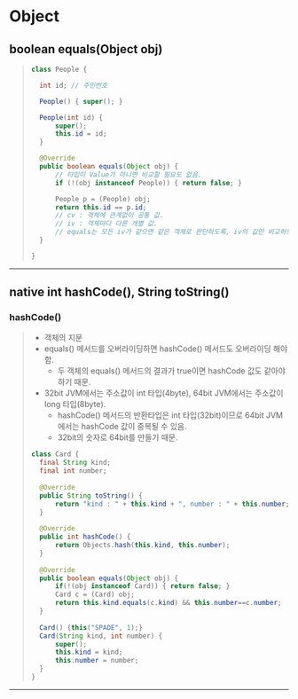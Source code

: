 # Object

## boolean equals(Object obj)
> 
> ```java
> class People {
> 
>   int id; // 주민번호
> 
> 	People() { super(); }
> 
> 	People(int id) {
> 		super();
> 		this.id = id;
> 	}
> 
> 	@Override
> 	public boolean equals(Object obj) {
> 		// 타입이 Value가 아니면 비교할 필요도 없음.
> 		if (!(obj instanceof People)) { return false; }
> 
> 		People p = (People) obj;
> 		return this.id == p.id;
> 		// cv : 객체에 관계없이 공통 값.
> 		// iv : 객체마다 다른 개별 값.
> 		// equals는 모든 iv가 같으면 같은 객체로 판단하도록, iv의 값만 비교하도록 오버라이딩 해야 함.
> 	}
> 
> }
> ```

___

## native int hashCode(), String toString()
### hashCode()
> - 객체의 지문
> - equals() 메서드를 오버라이딩하면 hashCode() 메서드도 오버라이딩 해야 함.
>   - 두 객체의 equals() 메서드의 결과가 true이면 hashCode 값도 같아야 하기 때문.
> - 32bit JVM에서는 주소값이 int 타입(4byte), 64bit JVM에서는 주소값이 long 타입(8byte).
>   - hashCode() 메서드의 반환타입은 int 타입(32bit)이므로 64bit JVM에서는 hashCode 값이 중복될 수 있음.
>   - 32bit의 숫자로 64bit를 만들기 때문.
> 
> ```java
> class Card {
> 	final String kind;
> 	final int number;
> 	
> 	@Override
> 	public String toString() {
> 		return "kind : " + this.kind + ", number : " + this.number;
> 	}
> 	
> 	@Override
> 	public int hashCode() {
> 		return Objects.hash(this.kind, this.number);
>   }
> 	
> 	@Override
> 	public boolean equals(Object obj) {
> 		if(!(obj instanceof Card)) { return false; }
> 		Card c = (Card) obj;
> 		return this.kind.equals(c.kind) && this.number==c.number;
> 	}
> 	
> 	Card() {this("SPADE", 1);}
> 	Card(String kind, int number) {
> 		super();
> 		this.kind = kind;
> 		this.number = number;
> 	}
> } 
> ```

___

